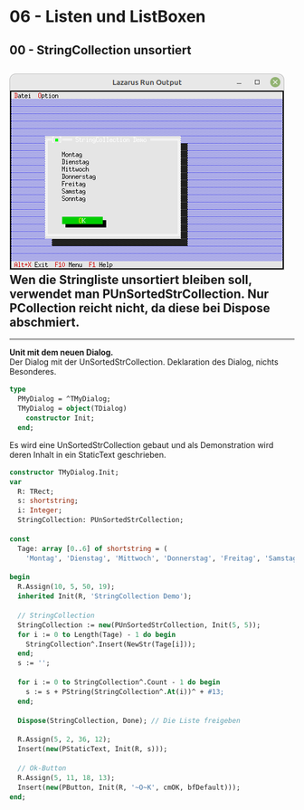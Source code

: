 # 06 - Listen und ListBoxen
## 00 - StringCollection unsortiert

![image.png](image.png)
Wen die Stringliste unsortiert bleiben soll, verwendet man <b>PUnSortedStrCollection</b>.
Nur <b>PCollection</b> reicht <b>nicht</b>, da diese bei <b>Dispose</b> abschmiert.
---
---
<b>Unit mit dem neuen Dialog.</b>
<br>
Der Dialog mit der UnSortedStrCollection.
Deklaration des Dialog, nichts Besonderes.

```pascal
type
  PMyDialog = ^TMyDialog;
  TMyDialog = object(TDialog)
    constructor Init;
  end;

```

Es wird eine UnSortedStrCollection gebaut und
als Demonstration wird deren Inhalt in ein StaticText geschrieben.

```pascal
constructor TMyDialog.Init;
var
  R: TRect;
  s: shortstring;
  i: Integer;
  StringCollection: PUnSortedStrCollection;

const
  Tage: array [0..6] of shortstring = (
    'Montag', 'Dienstag', 'Mittwoch', 'Donnerstag', 'Freitag', 'Samstag', 'Sonntag');

begin
  R.Assign(10, 5, 50, 19);
  inherited Init(R, 'StringCollection Demo');

  // StringCollection
  StringCollection := new(PUnSortedStrCollection, Init(5, 5));
  for i := 0 to Length(Tage) - 1 do begin
    StringCollection^.Insert(NewStr(Tage[i]));
  end;
  s := '';

  for i := 0 to StringCollection^.Count - 1 do begin
    s := s + PString(StringCollection^.At(i))^ + #13;
  end;

  Dispose(StringCollection, Done); // Die Liste freigeben

  R.Assign(5, 2, 36, 12);
  Insert(new(PStaticText, Init(R, s)));

  // Ok-Button
  R.Assign(5, 11, 18, 13);
  Insert(new(PButton, Init(R, '~O~K', cmOK, bfDefault)));
end;

```



